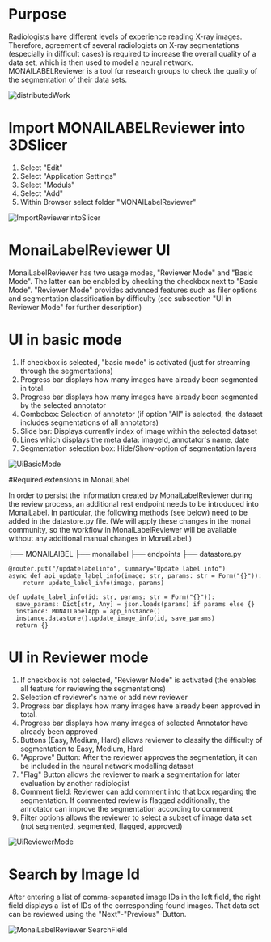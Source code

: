 # Purpose
Radiologists have different levels of experience reading X-ray images.
Therefore, agreement of several radiologists on X-ray segmentations (especially in difficult cases) is required to increase the overall quality of a data set, which is then used to model a neural network.
MONAILABELReviewer is a tool for research groups to check the quality of the segmentation of their data sets.

![distributedWork](https://user-images.githubusercontent.com/30056369/158844144-94769304-cd4c-4630-ac6a-3dc124a9fc22.png)


# Import MONAILABELReviewer into 3DSlicer
1. Select "Edit"
2. Select "Application Settings"
3. Select "Moduls"
4. Select "Add"
5. Within Browser select folder "MONAILabelReviewer"

![ImportReviewerIntoSlicer](https://user-images.githubusercontent.com/30056369/158845199-1f723b8b-a64e-4bdc-8596-974e952569d9.png)

# MonaiLabelReviewer UI
MonaiLabelReviewer has two usage modes, "Reviewer Mode" and "Basic Mode". The latter can be enabled by checking the checkbox next to "Basic Mode".
"Reviewer Mode" provides advanced features such as filer options and segmentation classification by difficulty (see subsection "UI in Reviewer Mode" for further description)

# UI in basic mode
1. If checkbox is selected, "basic mode" is activated (just for streaming through the segmentations)
2. Progress bar displays how many images have already been segmented in total.
3. Progress bar displays how many images have already been segmented by the selected annotator
4. Combobox: Selection of annotator (if option "All" is selected, the dataset includes segmentations of all annotators)
5. Slide bar: Displays currently index of image within the selected dataset  
6. Lines which displays the meta data: imageId, annotator's name, date
7. Segmentation selection box: Hide/Show-option of segmentation layers

![UiBasicMode](https://user-images.githubusercontent.com/30056369/158844598-cd6a0ea9-2e2f-4da6-b2e7-7900c8e00b83.png)


#Required extensions in MonaiLabel

In order to persist the information created by MonaiLabelReviewer during the review process, an additional rest endpoint needs to be introduced into MonaiLabel.
In particular, the following methods (see below) need to be added in the datastore.py file.
(We will apply these changes in the monai community, so the workflow in MonaiLabelReviewer will be available without any additional manual changes in MonaiLabel.)

├── MONAILAIBEL
    ├── monailabel
        ├── endpoints
            ├── datastore.py

```
@router.put("/updatelabelinfo", summary="Update label info")
async def api_update_label_info(image: str, params: str = Form("{}")):
    return update_label_info(image, params)

def update_label_info(id: str, params: str = Form("{}")):
  save_params: Dict[str, Any] = json.loads(params) if params else {}
  instance: MONAILabelApp = app_instance()
  instance.datastore().update_image_info(id, save_params)
  return {}
```

# UI in Reviewer mode
1. If checkbox is not selected, "Reviewer Mode" is activated (the enables all feature for reviewing the segmentations)
2. Selection of reviewer's name or add new reviewer
3. Progress bar displays how many images have already been approved in total.
4. Progress bar displays how many images of selected Annotator have already been approved
5. Buttons (Easy, Medium, Hard) allows reviewer to classify the difficulty of segmentation to Easy, Medium, Hard
6. "Approve" Button: After the reviewer approves the segmentation, it can be included in the neural network modelling dataset
7. "Flag" Button allows the reviewer to mark a segmentation for later evaluation by another radiologist
8. Comment field: Reviewer can add comment into that box regarding the segmentation. If commented review is flagged additionally, the annotator can improve the segmentation according to comment
9. Filter options allows the reviewer to select a subset of image data set (not segmented, segmented, flagged, approved)

![UiReviewerMode](https://user-images.githubusercontent.com/30056369/158844810-27848c54-29d5-4d74-b1f2-27e38e92b150.png)


# Search  by Image Id
After entering a list of comma-separated image IDs in the left field, the right field displays a list of IDs of the corresponding found images.
That data set can be reviewed using the "Next"-"Previous"-Button.

![MonaiLabelReviewer SearchField](https://user-images.githubusercontent.com/30056369/159154537-0f97f004-0c61-4b63-947b-b7b55a3e61b1.png)
